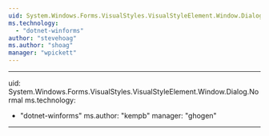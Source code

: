 ```yaml
---
uid: System.Windows.Forms.VisualStyles.VisualStyleElement.Window.Dialog
ms.technology: 
  - "dotnet-winforms"
author: "stevehoag"
ms.author: "shoag"
manager: "wpickett"
---
```


---
uid: System.Windows.Forms.VisualStyles.VisualStyleElement.Window.Dialog.Normal
ms.technology: 
  - "dotnet-winforms"
ms.author: "kempb"
manager: "ghogen"
---
